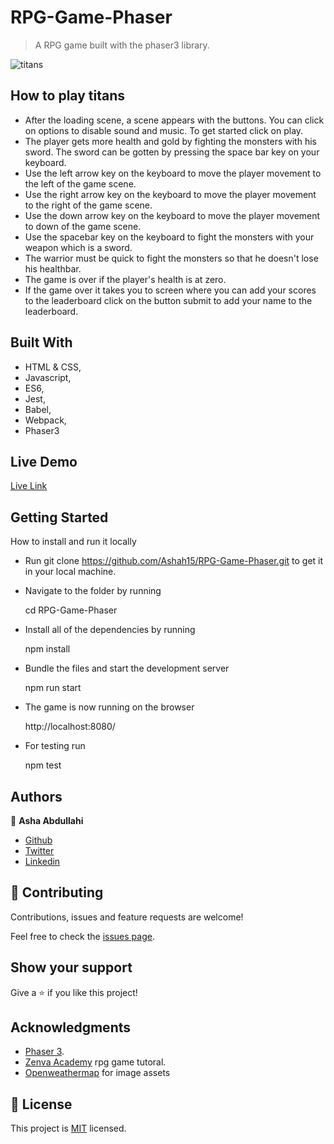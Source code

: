 # RPG-Game-Phaser

>A RPG game built with the phaser3 library.

![titans](https://user-images.githubusercontent.com/25789605/105510383-a0ca3180-5cdf-11eb-902e-de57ef5223e9.png)

## How to play titans
- After the loading scene, a scene appears with the buttons. You can click on options to disable sound and music. To get started click on play.
- The player gets more health and gold by fighting the monsters with his sword. The sword can be gotten by pressing the space bar key on your keyboard.
- Use the left arrow key on the keyboard to move the player movement to the left of the game scene.
- Use the right arrow key on the keyboard to move the player movement to the right of the game scene.
- Use the down arrow key on the keyboard to move the player movement to down of the game scene.
- Use the spacebar key on the keyboard to fight the monsters with your weapon which is a sword.
- The warrior must be quick to fight the monsters so that he doesn't lose his healthbar.
- The game is over if the player's health is at zero.
- If the game over it takes you to screen where you can add your scores to the leaderboard click on the button submit to add your name to the     leaderboard.


## Built With

- HTML & CSS,
- Javascript,
- ES6,
- Jest,
- Babel,
- Webpack,
- Phaser3

## Live Demo

[Live Link](https://uryelah.github.io/RPG-Game-Phaser/)


## Getting Started

How to install and run it locally

- Run git clone https://github.com/Ashah15/RPG-Game-Phaser.git to get it in your local machine.

- Navigate to the folder by running

  cd RPG-Game-Phaser
  
- Install all of the dependencies by running
  
  npm install
  
- Bundle the files and start the development server

  npm run start
  
- The game is now running on the browser

  http://localhost:8080/
  
- For testing run 
 
  npm test




## Authors

👤 **Asha Abdullahi**

-  [Github](https://github.com/Ashah15)
-  [Twitter](https://twitter.com/AshaAbdullahi13)
-  [Linkedin](https://www.linkedin.com/in/ashaabdullahi/)

## 🤝 Contributing

Contributions, issues and feature requests are welcome!

Feel free to check the [issues page](https://github.com/Ashah15/RPG-Game-Phaser/issues).

## Show your support

Give a ⭐️ if you like this project!

## Acknowledgments

- [Phaser 3](https://phaser.io/).
- [Zenva Academy](https://academy.zenva.com/?zva_src=https://gamedevacademy.org) rpg game tutoral.
- [Openweathermap](https://adventurerr.netlify.app/) for image assets

## 📝 License

This project is [MIT](lic.url) licensed.

